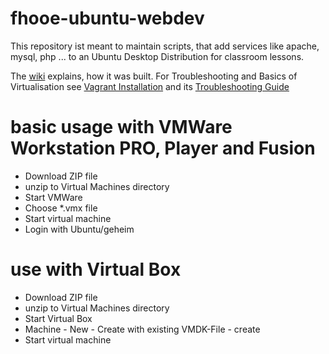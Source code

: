 # fhooe-ubuntu-webdev
This repository ist meant to maintain scripts, that add services like apache, mysql, php ... to an Ubuntu Desktop Distribution for classroom lessons.

The [wiki](https://github.com/Digital-Media/fhooe-webdev-desktop/wiki/How-the-Ubuntu-Image-was-built) explains, how it was built.
For Troubleshooting and Basics of Virtualisation see [Vagrant Installation](https://github.com/Digital-Media/fhooe-webdev/blob/master/README.md) and its [Troubleshooting Guide](https://github.com/Digital-Media/fhooe-webdev/wiki)
 
# basic usage with VMWare Workstation PRO, Player and Fusion

* Download ZIP file
* unzip to Virtual Machines directory
* Start VMWare
* Choose \*.vmx file
* Start virtual machine
* Login with Ubuntu/geheim

# use with Virtual Box

* Download ZIP file
* unzip to Virtual Machines directory
* Start Virtual Box
* Machine - New - Create with existing VMDK-File - create
* Start virtual machine
